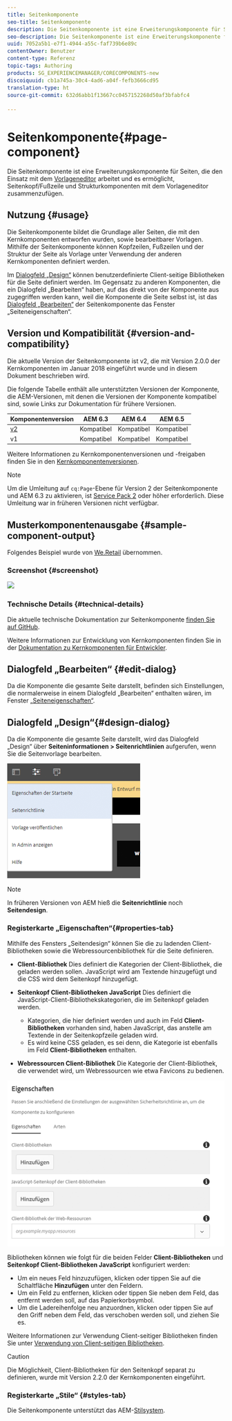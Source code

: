 ```yaml
---
title: Seitenkomponente
seo-title: Seitenkomponente
description: Die Seitenkomponente ist eine Erweiterungskomponente für Seiten, die mit dem Vorlageneditor arbeitet und es ermöglicht, Seitenkopf-/Fußzeilen- und Strukturkomponenten mit dem Vorlageneditor zusammenzustellen.
seo-description: Die Seitenkomponente ist eine Erweiterungskomponente für Seiten, die mit dem Vorlageneditor arbeitet und es ermöglicht, Seitenkopf-/Fußzeilen- und Strukturkomponenten mit dem Vorlageneditor zusammenzustellen.
uuid: 7052a5b1-e7f1-4944-a55c-faf739b6e89c
contentOwner: Benutzer
content-type: Referenz
topic-tags: Authoring
products: SG_EXPERIENCEMANAGER/CORECOMPONENTS-new
discoiquuid: cb1a745a-30c4-4ad6-a04f-fefb3666cd95
translation-type: ht
source-git-commit: 632d6abb1f13667cc0457152268d50af3bfabfc4

---
```



# Seitenkomponente{#page-component}

Die Seitenkomponente ist eine Erweiterungskomponente für Seiten, die den Einsatz mit dem [Vorlageneditor](https://helpx.adobe.com/de/experience-manager/6-5/sites/authoring/using/templates.html) arbeitet und es ermöglicht, Seitenkopf/Fußzeile und Strukturkomponenten mit dem Vorlageneditor zusammenzufügen.

## Nutzung {#usage}

Die Seitenkomponente bildet die Grundlage aller Seiten, die mit den Kernkomponenten entworfen wurden, sowie bearbeitbarer Vorlagen. Mithilfe der Seitenkomponente können Kopfzeilen, Fußzeilen und der Struktur der Seite als Vorlage unter Verwendung der anderen Kernkomponenten definiert werden.

Im [Dialogfeld „Design“](#design-dialog) können benutzerdefinierte Client-seitige Bibliotheken für die Seite definiert werden. Im Gegensatz zu anderen Komponenten, die ein Dialogfeld „Bearbeiten“ haben, auf das direkt von der Komponente aus zugegriffen werden kann, weil die Komponente die Seite selbst ist, ist das [Dialogfeld „Bearbeiten“](#edit-dialog) der Seitenkomponente das Fenster „Seiteneigenschaften“.

## Version und Kompatibilität {#version-and-compatibility}

Die aktuelle Version der Seitenkomponente ist v2, die mit Version 2.0.0 der Kernkomponenten im Januar 2018 eingeführt wurde und in diesem Dokument beschrieben wird.

Die folgende Tabelle enthält alle unterstützten Versionen der Komponente, die AEM-Versionen, mit denen die Versionen der Komponente kompatibel sind, sowie Links zur Dokumentation für frühere Versionen.

| Komponentenversion | AEM 6.3 | AEM 6.4 | AEM 6.5 |
|---|---|---|---|
| [v2](page-v1.md) | Kompatibel | Kompatibel | Kompatibel |
| v1 | Kompatibel | Kompatibel | Kompatibel |

Weitere Informationen zu Kernkomponentenversionen und -freigaben finden Sie in den [Kernkomponentenversionen](versions.md).

>[!NOTE]
>
>Um die Umleitung auf `cq:Page`-Ebene für Version 2 der Seitenkomponente und AEM 6.3 zu aktivieren, ist [Service Pack 2](https://helpx.adobe.com/de/experience-manager/6-3/release-notes/sp2-release-notes.html) oder höher erforderlich. Diese Umleitung war in früheren Versionen nicht verfügbar.

## Musterkomponentenausgabe {#sample-component-output}

Folgendes Beispiel wurde von [We.Retail](https://helpx.adobe.com/experience-manager/6-5/sites/developing/using/we-retail.html) übernommen.

### Screenshot {#screenshot}

![](assets/chlimage_1.png)

### Technische Details {#technical-details}

Die aktuelle technische Dokumentation zur Seitenkomponente [finden Sie auf GitHub](https://github.com/adobe/aem-core-wcm-components/blob/master/content/src/content/jcr_root/apps/core/wcm/components/page/v2/page).

Weitere Informationen zur Entwicklung von Kernkomponenten finden Sie in der [Dokumentation zu Kernkomponenten für Entwickler](developing.md).

## Dialogfeld „Bearbeiten“ {#edit-dialog}

Da die Komponente die gesamte Seite darstellt, befinden sich Einstellungen, die normalerweise in einem Dialogfeld „Bearbeiten“ enthalten wären, im Fenster [„Seiteneigenschaften“](https://helpx.adobe.com/de/experience-manager/6-5/sites/authoring/using/editing-page-properties.html).

## Dialogfeld „Design“{#design-dialog}

Da die Komponente die gesamte Seite darstellt, wird das Dialogfeld „Design“ über **Seiteninformationen &gt; Seitenrichtlinien** aufgerufen, wenn Sie die Seitenvorlage bearbeiten.

![](assets/screen_shot_2018-04-03at113410.png)

>[!NOTE]
>
>In früheren Versionen von AEM hieß die **Seitenrichtlinie** noch **Seitendesign**.

### Registerkarte „Eigenschaften“{#properties-tab}

Mithilfe des Fensters „Seitendesign“ können Sie die zu ladenden Client-Bibliotheken sowie die Webressourcenbibliothek für die Seite definieren.

* **Client-Bibliothek**
Dies definiert die Kategorien der Client-Bibliothek, die geladen werden sollen. JavaScript wird am Textende hinzugefügt und die CSS wird dem Seitenkopf hinzugefügt.
* **Seitenkopf Client-Bibliotheken JavaScript**
Dies definiert die JavaScript-Client-Bibliothekskategorien, die im Seitenkopf geladen werden.
   * Kategorien, die hier definiert werden und auch im Feld **Client-Bibliotheken** vorhanden sind, haben JavaScript, das anstelle am Textende in der Seitenkopfzeile geladen wird.
   * Es wird keine CSS geladen, es sei denn, die Kategorie ist ebenfalls im Feld **Client-Bibliotheken** enthalten.

* **Webressourcen Client-Bibliothek**
Die Kategorie der Client-Bibliothek, die verwendet wird, um Webressourcen wie etwa Favicons zu bedienen.

![](assets/screenshot_2018-10-19at104949.png)

Bibliotheken können wie folgt für die beiden Felder **Client-Bibliotheken** und **Seitenkopf Client-Bibliotheken JavaScript** konfiguriert werden:

* Um ein neues Feld hinzuzufügen, klicken oder tippen Sie auf die Schaltfläche **Hinzufügen** unter den Feldern.
* Um ein Feld zu entfernen, klicken oder tippen Sie neben dem Feld, das entfernt werden soll, auf das Papierkorbsymbol.
* Um die Ladereihenfolge neu anzuordnen, klicken oder tippen Sie auf den Griff neben dem Feld, das verschoben werden soll, und ziehen Sie es.

Weitere Informationen zur Verwendung Client-seitiger Bibliotheken finden Sie unter [Verwendung von Client-seitigen Bibliotheken](https://helpx.adobe.com/de/experience-manager/6-5/sites/developing/using/clientlibs.html).

>[!CAUTION]
>
>Die Möglichkeit, Client-Bibliotheken für den Seitenkopf separat zu definieren, wurde mit Version 2.2.0 der Kernkomponenten eingeführt.

### Registerkarte „Stile“ {#styles-tab}

Die Seitenkomponente unterstützt das AEM-[Stilsystem](authoring.md#component-styling).